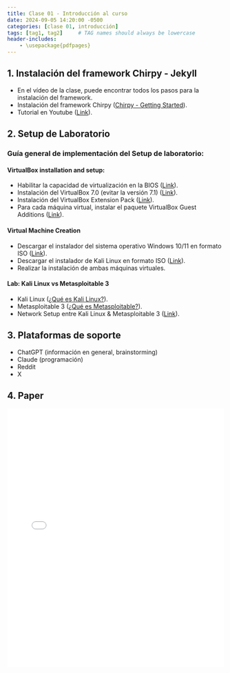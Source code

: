 ```yaml
---
title: Clase 01 - Introducción al curso
date: 2024-09-05 14:20:00 -0500
categories: [clase 01, introducción]
tags: [tag1, tag2]     # TAG names should always be lowercase
header-includes:
    - \usepackage{pdfpages}
---
```


## 1. Instalación del framework Chirpy - Jekyll

- En el vídeo de la clase, puede encontrar todos los pasos para la instalación del framework.
- Instalación del framework Chirpy ([Chirpy - Getting Started](https://chirpy.cotes.page/posts/getting-started/)).
- Tutorial en Youtube ([Link](https://youtu.be/mJ8B-tH5S9g?si=jyjYhtwft9rWgQkn)).


## 2. Setup de Laboratorio

### Guía general de implementación del Setup de laboratorio: 

#### VirtualBox installation and setup: 
- Habilitar la capacidad de virtualización en la BIOS ([Link](https://youtu.be/_59VZMPUikc?si=UeuweeHoEkiNtYu7)).
- Instalación del VirtualBox 7.0 (evitar la versión 7.1) ([Link](https://youtu.be/8mns5yqMfZk?si=jEs64Jkut8GvSA3z)).
- Instalación del VirtualBox Extension Pack ([Link](https://youtu.be/Y24bCLJSoyk?si=rBQl1fV3M_ilXz0Y)).
- Para cada máquina virtual, instalar el paquete VirtualBox Guest Additions ([Link](https://youtu.be/9up2oPu-hkA?si=qz5vqVTqpHr9gZz1)).

#### Virtual Machine Creation 
- Descargar el instalador del sistema operativo Windows 10/11 en formato ISO ([Link](https://www.microsoft.com/software-download/windows10)).
- Descargar el instalador de Kali Linux en formato ISO ([Link](https://www.kali.org/get-kali/#kali-installer-images)).
- Realizar la instalación de ambas máquinas virtuales.

#### Lab: Kali Linux vs Metasploitable 3 
- Kali Linux ([¿Qué es Kali Linux?](https://youtu.be/psyDZ9ytlwc?si=lIpT0xLrqnP-Is0H)).
- Metasploitable 3 ([¿Qué es Metasploitable?](https://github.com/rapid7/metasploitable3/wiki)).
- Network Setup entre Kali Linux & Metasploitable 3 ([Link](https://youtu.be/2Fkf6Kysh7I?si=vGCKk5PRc9iyzCx9)).

## 3. Plataformas de soporte

- ChatGPT (información en general, brainstorming)
- Claude (programación)
- Reddit 
- X

## 4. Paper 

<iframe src="/assets/papers/GOLDSCHMIDT2025104510.pdf" width="100%" height="600px" style="border:none;"></iframe>


<!-- **LINK DE LA GRABACIÓN DE LA CLASE**: [Clase 01](https://drive.google.com/file/d/1BmBfLUlUPo5qoseEgwRte_xcyxINksjT/view?usp=sharing)

## Prof. Oscar Llerena

- PhD Candidate en la Universidad Nacional de Seoul de Ciencia y Tecnología, Dpt. Data Science. Research topic: "Big Data & AI"-driven Cybersecurity.

- Magister en Telecomunicaciones y Telemática de la Universidad Estadual de Campinas, Brasil. Research topic: Electromagnetic software for microwave device design.

- Bachiller de Ing. de Telecomunicaciones de la Universidad Nacional de Ingeniería 

- Especialidad: Ciberseguridad, comunicaciones inalámbricas, radio definido por software.

## Sumilla del curso

- Este curso ofrece una formación integral en ciberseguridad, abarcando desde los conceptos fundamentales hasta las técnicas avanzadas utilizadas
en la industria. Los estudiantes explorarán una amplia gama de temas, incluyendo la identificación y mitigación de amenazas cibernéticas, la seguridad de redes, y la criptografía. Además, se cubrirán áreas clave como
la protección de sistemas operativos, la seguridad en entornos de nube y la gestión de identidades y accesos.

- El curso también se enfoca en desarrollar habilidades prácticas en pruebas de penetración y hacking ético, proporcionando herramientas y técnicas para realizar evaluaciones de seguridad exhaustivas. Se incluirá un análisis detallado de malware, donde los estudiantes aprenderán a identificar y neutralizar amenazas. Asimismo, se estudiarán las vulnerabilidades en aplicaciones web, aplicando metodologías para garantizar su seguridad. Esta formación integral preparará a los alumnos para afrontar los desafíos actuales y futuros en el campo de la ciberseguridad, proporcionado con las competencias necesarias para proteger y defender infraestructuras críticas.

## Clases

- U1. Fundamentos de Ciberseguridad:
    * Introducción a la ciberseguridad
    * Amenazas Cibernéticas y Vectores de Ataque
    * Seguridad de redes (Demo / Lab)

- U2. Técnicas y Tecnologías de Seguridad
    * Conceptos de criptografía (Demo / Lab)
    * Seguridad en aplicaciones web (Demo / Lab)
    * Seguridad tipo endpoint (Demo / Lab)

- U3. Operaciones y Respuesta a incidentes
    * Frameworks de inteligencia de amenazas (Demo / Lab)
    * Frameworks SIEM (Demo / Lab)

- U4. Tecnologías Emergentes y Aplicaciones Avanzadas en Ciberseguridad
    * Tecnologías de Gestión de Identidad y Acceso (IAM) 
    * Seguridad en Cloud 
    * Seguridad en redes inalámbricas

## Demo / Laboratorios



![alt text](/assets/images/demo-lab-setup.png)

## Recuento Histórico

### Arpanet (1969)


<iframe src="/assets/pdfs/class01/The_Production_and_Interpretation_of_ARPANET_Maps.pdf" width="100%" height="600px" style="border:none;"></iframe>


![[Document.pdf]]

### 1970s: Arpanet y primeros virus


#### El virus Creeper (1971)
- Creador: Bob Thomas
- Creeper es el virus, Reaper el antivirus.
- Network: DEC PDP-10 mainframes, OS Tenex, ARPANET.
- En una versión posterior (Ray Tomlinson), Creeper puede
copiarse así mismo entre computadoras en vez de sólo
moverse entre ellas. Esta es la versión que se
considera como el primer gusano de computadora.
- Referencia: [Link](https://github.com/AfvanMoopen/tryhackme-/tree/master/History%20of%20Malware)

#### Wabbit/Rabbit (1974)
- Primer Malware auto-replicable.
- Denegación de servicio por consumo de los recursos
computacionales.
- Se propaga vía manual, no por red. No es un gusano.
- Rabbit crea un loop infinito en que cual continuamente crea procesos de sistema y copia el archivo original, creando un gran número de ciclos de CPU (el tiempo de ejecución de un proceso), lo cual ralentiza el sistema y consume recursos de sistema operativo, causando su lentitud y subsecuente crash.
- Referencia: [Link](https://github.com/AfvanMoopen/tryhackme-/tree/master/History%20of%20Malware)

#### ANIMAL (1975)

- John Walker, Primer troyano.
- Subrutina (PERVADE) se copia así misma (junto con ANIMAL) en cada directorio al que pueda acceder el usuario.
- ANIMAL, originalmente un juego inofensivo de 20 preguntas, se
expandió en 1975 y comenzó a propagarse automáticamente a
otros sistemas.
- Referencia: [Link](https://github.com/AfvanMoopen/tryhackme-/tree/master/History%20of%20Malware)

### 1980s: Regulación y Primeros Antivirus

- Adopción del protocolo TCP/IP como estándar de comunicaciones en redes de computadoras (01 Enero 1983)

![alt text](/assets/images/protocolo-tcp-ip.png)
[History of TCP/IP and DoD Model](https://nemmanuel027.medium.com/history-of-tcp-ip-and-dod-model-5cf695ce1967)

#### El gusano Morris (1988)
- Robert Tappan Morris, primero en ser arrestado (CFA 1986).
- El gusano se suponía iba a resaltar fallos de seguridad en las
redes académicas por las que se trasladara.
- Pero el gusano no verifica qué computadoras ya había visitado,
por lo tanto, infectando muchas computadoras múltiples veces
y causando denegación de servicio, luego conocido como “fork
bomb”.
- Referencia: [History of Malware](https://github.com/AfvanMoopen/tryhackme-/tree/master/History%20of%20Malware)

#### Kevin Mitnick (1963 - 2023)

- Hack del Motorola MicroTAC Ultralite. Cambiar la identificación del teléfono o desactivar la capacidad de localización de la red.
- Robo del código fuente a través de ingeniería de social.
- En 1986, en USA, se crea el Acta de Fraude y Abuso de Computadoras (CFAA).
- Esta ley hizo que el acceder a una computadora sin autorización sea un delito federal.
- Referencia: [Link](https://en.wikipedia.org/wiki/Kevin_Mitnick)

#### Primeros Antivirus

![alt text](/assets/images/dr-solomons-antivirus.png)

![alt text](/assets/images/mcafee-antivirus.png)

[Tracing the History of Antivirus Software](https://redresscompliance.com/history-of-antivirus-software/)

### 1990s: Internet es masivo

### 2000s: Cyber-warfare
- Los Ciberataques al gobierno de Estonia (2007) [Link](https://en.wikipedia.org/wiki/2007_cyberattacks_on_Estonia)
- El virus Stuxnet (2010) [Link](https://spectrum.ieee.org/the-real-story-of-stuxnet)
- Emergen los Advanced Persistent Threats (APTs)
- Evolución de Medidas de Seguridad (ISO/IEC 27000)

### 2010s: AI + Big Data en Ciberseguridad

#### Emergen las corporaciones de ciberseguridad
- CrowdStrike (AI para detectar ciber amenazas)
- FireEye (ML y análisis de comportamiento para identificar ciber
amenazas)

#### Creación de Avanzadas Tecnologías de Ciberseguridad
- AI & ML
- Capacidad de analizar grandes cantidades de data
- Automatización de tareas


### 2020s: Nuevas Tecnologías en Ciberseguridad

- Detección de patrones con AI
- Detección de malware
- Detección de phishing
- NLP para análisis de inteligencia de amenazas
- Análisis de Comportamiento de Usuarios y Entidades Habilitado
por IA (UEBA)
- Sistemas de respuesta autónoma para mitigación de amenazas

### Lecturas sugeridas

- A Brief History of Cybersecurity ([Link](https://www.linkedin.com/pulse/brief-history-cybersecurity-robert-cristello/))
- History of Malware ([Link](https://github.com/AfvanMoopen/tryhackme-/tree/master/History%20of%20Malware))
- El hack de Kevin Mitnick ([Link](https://youtu.be/aLUDhbQojxA?si=jAq7DHQQmJ6_eTOt))
- El gusano Morris ([Link](https://blog.datacloud.today/blog/2020/07/the-morris-worm/))
- La verdadera historia detrás de Stuxnet ([Link](https://www.wired.com/2014/11/countdown-to-zero-day-stuxnet/), [Link](https://spectrum.ieee.org/the-real-story-of-stuxnet))



## TAREA

1. ¿Qué vulnerabilidad fue explotada por primera vez en ARPANET y qué impacto tuvo en
la seguridad de las comunicaciones en red?
2. ¿Cuál fue el primer virus informático registrado y cómo se propagó?
3. ¿Cómo se relaciona el desarrollo de ARPANET con el concepto moderno de internet?
4. ¿Quién fue Kevin Mitnick y qué impacto tuvieron sus ataques en la creación de leyes de
ciberseguridad?
5. ¿Qué significó el Gusano Morris y cómo afectó a la seguridad en Internet?
6. ¿Cuál fue el primer antivirus comercial y qué técnicas utilizaba para detectar amenazas?
7. ¿Qué importancia tuvo la ley "Digital Millennium Copyright Act" (DMCA) en la regulación de
internet?
8. ¿Cuál fue el impacto de los primeros navegadores web en la ciberseguridad de los usuarios?
9. ¿Cómo afectó el auge de los sitios web de comercio electrónico a las prácticas de ciberseguridad?
10. ¿Qué es Stuxnet y cómo cambió el panorama de la ciberseguridad a nivel internacional?
11. ¿Qué relación tienen los ciberataques con los conflictos bélicos modernos?
12. ¿Qué es un ataque de "Denegación de Servicio" (DoS) y cómo fue usado en conflictos cibernéticos
de esta década?
13. ¿Cómo se utiliza la inteligencia artificial en la detección y respuesta a amenazas cibernéticas?
14. ¿Qué impacto ha tenido el Big Data en la capacidad de respuesta frente a ciberataques?
15. ¿Cuál es la relación entre la computación en la nube y los nuevos desafíos de ciberseguridad?
16. ¿Cuáles son los desafíos de ciberseguridad asociados con el auge de las criptomonedas y la
tecnología blockchain?
17. ¿Qué son los ataques de "ransomware" y por qué se han vuelto tan comunes en los últimos años?
18. ¿Cómo está afectando la tecnología 5G a la seguridad de las redes de telecomunicaciones? -->